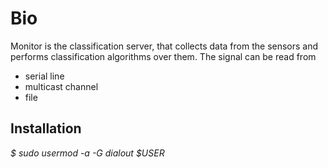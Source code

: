 # Bio #

Monitor is the classification server, that collects data from the sensors and performs
classification algorithms over them. The signal can be read from

* serial line
* multicast channel
* file

## Installation ##

*$ sudo usermod -a -G dialout $USER*